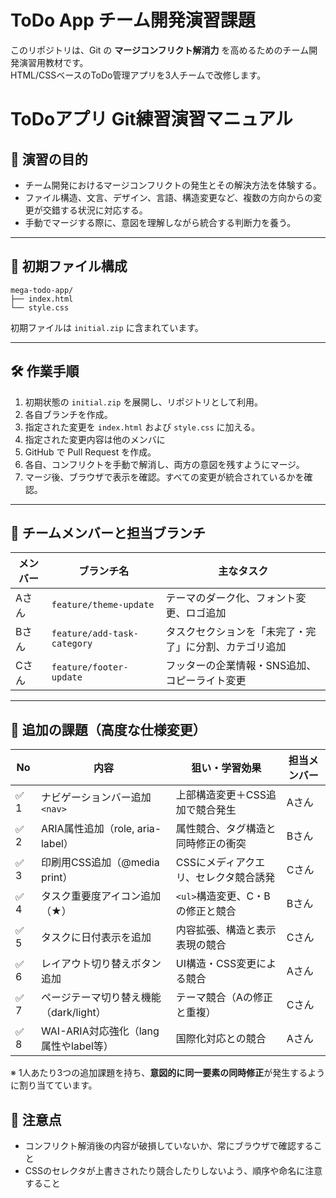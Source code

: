# ToDo App チーム開発演習課題

このリポジトリは、Git の **マージコンフリクト解消力** を高めるためのチーム開発演習用教材です。  
HTML/CSSベースのToDo管理アプリを3人チームで改修します。


# ToDoアプリ Git練習演習マニュアル

## 🎯 演習の目的

- チーム開発におけるマージコンフリクトの発生とその解決方法を体験する。
- ファイル構造、文言、デザイン、言語、構造変更など、複数の方向からの変更が交錯する状況に対応する。
- 手動でマージする際に、意図を理解しながら統合する判断力を養う。

---  

## 📁 初期ファイル構成

```
mega-todo-app/
├── index.html
└── style.css
```

初期ファイルは `initial.zip` に含まれています。

---

## 🛠 作業手順

1. 初期状態の `initial.zip` を展開し、リポジトリとして利用。
2. 各自ブランチを作成。
3. 指定された変更を `index.html` および `style.css` に加える。
4. 指定された変更内容は他のメンバに
5. GitHub で Pull Request を作成。
6. 各自、コンフリクトを手動で解消し、両方の意図を残すようにマージ。
7. マージ後、ブラウザで表示を確認。すべての変更が統合されているかを確認。

---

## 👥 チームメンバーと担当ブランチ

| メンバー | ブランチ名 | 主なタスク |
|----------|------------|------------|
| Aさん | `feature/theme-update` | テーマのダーク化、フォント変更、ロゴ追加 |
| Bさん | `feature/add-task-category` | タスクセクションを「未完了・完了」に分割、カテゴリ追加 |
| Cさん | `feature/footer-update` | フッターの企業情報・SNS追加、コピーライト変更 |

---

## 🧩 追加の課題（高度な仕様変更）

| No | 内容 | 狙い・学習効果 | 担当メンバー |
|----|------|----------------|------------------|
| ✅ 1 | ナビゲーションバー追加 `<nav>` | 上部構造変更＋CSS追加で競合発生 | Aさん |
| ✅ 2 | ARIA属性追加（role, aria-label） | 属性競合、タグ構造と同時修正の衝突 | Bさん |
| ✅ 3 | 印刷用CSS追加（@media print） | CSSにメディアクエリ、セレクタ競合誘発 | Cさん |
| ✅ 4 | タスク重要度アイコン追加（★） | `<ul>`構造変更、C・Bの修正と競合 | Bさん |
| ✅ 5 | タスクに日付表示を追加 | 内容拡張、構造と表示表現の競合 | Cさん |
| ✅ 6 | レイアウト切り替えボタン追加 | UI構造・CSS変更による競合 | Aさん |
| ✅ 7 | ページテーマ切り替え機能（dark/light） | テーマ競合（Aの修正と重複） | Cさん |
| ✅ 8 | WAI-ARIA対応強化（lang属性やlabel等） | 国際化対応との競合 | Aさん |

※ 1人あたり3つの追加課題を持ち、**意図的に同一要素の同時修正**が発生するように割り当てています。


## 🚨 注意点

- コンフリクト解消後の内容が破損していないか、常にブラウザで確認すること
- CSSのセレクタが上書きされたり競合したりしないよう、順序や命名に注意すること
